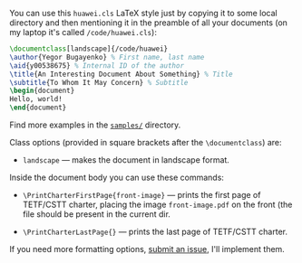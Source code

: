 You can use this `huawei.cls` LaTeX style just by copying it to some local
directory and then mentioning it in the preamble of all your documents 
(on my laptop it's called `/code/huawei.cls`):

```tex
\documentclass[landscape]{/code/huawei}
\author{Yegor Bugayenko} % First name, last name
\aid{y00538675} % Internal ID of the author
\title{An Interesting Document About Something} % Title
\subtitle{To Whom It May Concern} % Subtitle
\begin{document}
Hello, world!
\end{document}
```

Find more examples in the [`samples/`](/samples) directory.

Class options (provided in square brackets after the `\documentclass`) are:

  * `landscape` — makes the document in landscape format.

Inside the document body you can use these commands:

  * `\PrintCharterFirstPage{front-image}` — prints the first page of TETF/CSTT charter,
    placing the image `front-image.pdf` on the front (the file should be present
    in the current dir.

  * `\PrintCharterLastPage{}` — prints the last page of TETF/CSTT charter.

If you need more formatting options, [submit an issue](https://github.com/cqfn/huawei-latex/issues), 
I'll implement them.